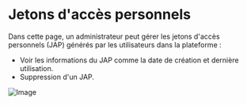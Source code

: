 # Jetons d'accès personnels

Dans cette page, un administrateur peut gérer les jetons d'accès personnels (JAP) générés par les utilisateurs dans la plateforme :
* Voir les informations du JAP comme la date de création et dernière utilisation.
* Suppression d'un JAP.

![Image](/images/administration/admin-api-tokens.png)

